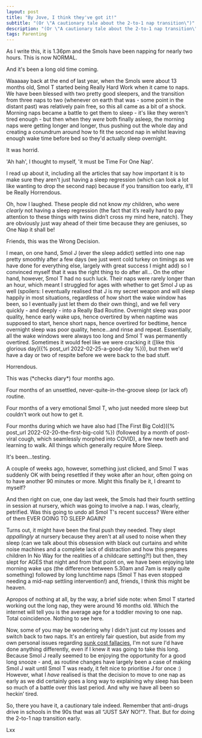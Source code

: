 ```yaml
---
layout: post
title: "By Jove, I think they've got it!"
subtitle: "(Or \"A cautionary tale about the 2-to-1 nap transition\")"
description: "(Or \"A cautionary tale about the 2-to-1 nap transition\")"
tags: Parenting
---
```


As I write this, it is 1.36pm and the Smols have been napping for nearly two hours. This is now NORMAL.

And it's been a long old time coming.

Waaaaay back at the end of last year, when the Smols were about 13 months old, Smol T started being Really Hard Work when it came to naps. We have been blessed with two pretty good sleepers, and the transition from three naps to two (whenever on earth that was - some point in the distant past) was relatively pain free, so this all came as a bit of a shock. Morning naps became a battle to get them to sleep - it's like they weren't tired enough - but then when they *were* both finally asleep, the morning naps were getting longer and longer, thus pushing out the whole day and creating a conundrum around how to fit the second nap in whilst leaving enough wake time before bed so they'd actually sleep overnight.

It was horrid.

'Ah hah', I thought to myself, 'it must be Time For One Nap'.

I read up about it, including all the articles that say how important it is to make sure they aren't just having a sleep regression (which can look a lot like wanting to drop the second nap) because if you transition too early, it'll be Really Horrendous.

Oh, how I laughed. These people did not know *my* children, who were *clearly* not having a sleep regression (the fact that it’s really hard to pay attention to these things with twins didn’t cross my mind here, natch). They are obviously just way ahead of their time because they are geniuses, so One Nap it shall be!

Friends, this was the Wrong Decision.

I mean, on one hand, Smol J (ever the sleep addict) settled into one nap pretty smoothly after a few days (we just went cold turkey on timings as we have done for everything else, largely with great success I might add) so I convinced myself that it was the right thing to do after all... On the other hand, however, Smol T had no such luck. Their naps were rarely longer than an hour, which meant I struggled for ages with whether to get Smol J up as well (spoilers: I eventually realised that J is my secret weapon and will sleep happily in most situations, regardless of how short the wake window has been, so I eventually just let them do their own thing), and we fell very quickly - and deeply - into a Really Bad Routine.  Overnight sleep was poor quality, hence early wake ups, hence overtired by when naptime was supposed to start, hence short naps, hence overtired for bedtime, hence overnight sleep was poor quality, hence...and rinse and repeat.  Essentially, all the wake windows were always too long and Smol T was permanently overtired.  Sometimes it would feel like we were cracking it ([like this glorious day]({% post_url 2022-02-25-a-good-day %})), but then we'd have a day or two of respite before we were back to the bad stuff.

Horrendous.

This was (\*checks diary\*) four months ago.

Four months of an unsettled, never-quite-in-the-groove sleep (or lack of) routine.

Four months of a very emotional Smol T, who just needed more sleep but couldn't work out how to get it.

Four months during which we have also had [The First Big Cold]({% post_url 2022-02-20-the-first-big-cold %}) (followed by a month of post-viral cough, which seamlessly morphed into COVID), a few new teeth and learning to walk. All things which generally require More Sleep.

It's been...testing.

A couple of weeks ago, however, something just clicked, and Smol T was suddenly OK with being resettled if they woke after an hour, often going on to have another 90 minutes or more. Might this finally be it, I dreamt to myself?

And then right on cue, one day last week, the Smols had their fourth settling in session at nursery, which was going to involve a nap. I was, clearly, petrified. Was this going to undo all Smol T's recent success? Were either of them EVER GOING TO SLEEP AGAIN?

Turns out, it might have been the final push they needed. They slept *appallingly* at nursery because they aren't at all used to noise when they sleep (can we talk about this obsession with black out curtains and white noise machines and a complete lack of distraction and how this prepares children In No Way for the realities of a childcare setting?!) but then, they slept for AGES that night and from that point on, we have been enjoying late morning wake ups (the difference between 5.30am and 7am is really quite something) followed by long lunchtime naps (Smol T has even stopped needing a mid-nap settling intervention!) and, friends, I think this might be heaven.

Apropos of nothing at all, by the way, a brief side note: when Smol T started working out the long nap, they were around 16 months old.  Which the internet will tell you is the average age for a toddler moving to one nap.  Total coincidence.  Nothing to see here.

Now, some of you may be wondering why I didn't just cut my losses and switch back to two naps. It's an entirely fair question, but aside from my own personal issues regarding [sunk cost fallacies](https://en.wikipedia.org/wiki/Sunk_cost#Fallacy_effect), I'm not sure I'd have done anything differently, even if I knew it was going to take this long. Because Smol J really seemed to be enjoying the opportunity for a good long snooze - and, as routine changes have largely been a case of making Smol J wait until Smol T was ready, it felt nice to prioritise J for once :)  However, what I *have* realised is that the decision to move to one nap as early as we did certainly goes a long way to explaining why sleep has been so much of a battle over this last period.  And why we have all been so heckin’ tired.

So, there you have it, a cautionary tale indeed. Remember that anti-drugs drive in schools in the 90s that was all “JUST SAY NO!”?.  That.  But for doing the 2-to-1 nap transition early.

Lxx

